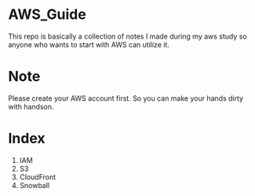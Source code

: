# AWS_Guide  
This repo is basically a collection of notes I made during my aws study so anyone who wants to start with AWS can utilize it.

# Note  
Please create your AWS account first. So you can make your hands dirty with handson.

# Index
1. IAM
2. S3
3. CloudFront
4. Snowball
